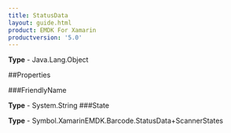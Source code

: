 ```yaml
---
title: StatusData
layout: guide.html
product: EMDK For Xamarin 
productversion: '5.0' 
---
```



**Type** - Java.Lang.Object

##Properties

###FriendlyName


**Type** - System.String
###State


**Type** - Symbol.XamarinEMDK.Barcode.StatusData+ScannerStates
